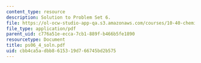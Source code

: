```yaml
---
content_type: resource
description: Solution to Problem Set 6.
file: https://ol-ocw-studio-app-qa.s3.amazonaws.com/courses/10-40-chemical-engineering-thermodynamics-fall-2003/cbb4ca5adbb8615319d766745bd2b575_ps06_4_soln.pdf
file_type: application/pdf
parent_uid: c776a51e-ecca-7cb1-889f-b466b5fe1890
resourcetype: Document
title: ps06_4_soln.pdf
uid: cbb4ca5a-dbb8-6153-19d7-66745bd2b575
---
```

